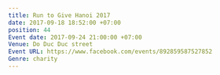 ```yaml
---
title: Run to Give Hanoi 2017
date: 2017-09-18 18:52:00 +07:00
position: 44
Event date: 2017-09-24 21:00:00 +07:00
Venue: Do Duc Duc street
Event URL: https://www.facebook.com/events/892859587527852
Genre: charity
---
```


